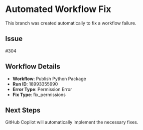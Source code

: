 # Automated Workflow Fix

This branch was created automatically to fix a workflow failure.

## Issue

#304

## Workflow Details

- **Workflow**: Publish Python Package
- **Run ID**: 18993355990
- **Error Type**: Permission Error
- **Fix Type**: fix_permissions

## Next Steps

GitHub Copilot will automatically implement the necessary fixes.
